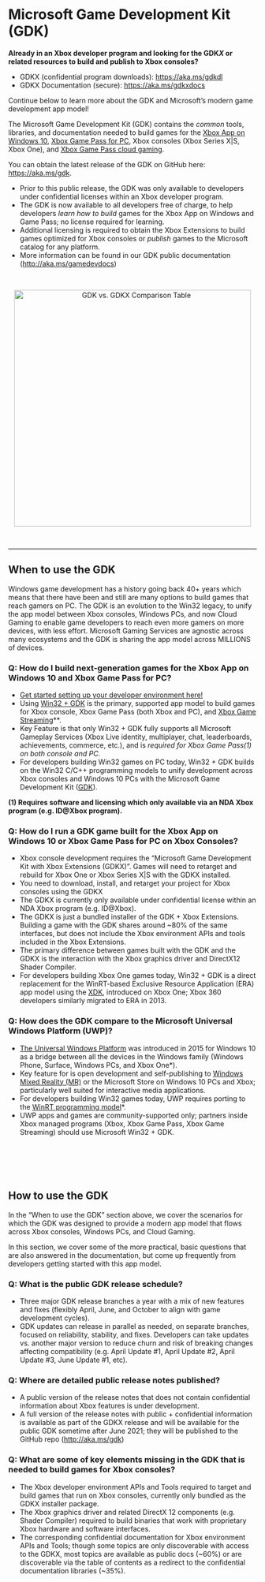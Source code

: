 

# Microsoft Game Development Kit (GDK)

**Already in an Xbox developer program and looking for the GDK*X* or related resources to build and publish to Xbox consoles?**

-	GDKX (confidential program downloads): https://aka.ms/gdkdl
-	GDKX Documentation (secure): https://aka.ms/gdkxdocs 

Continue below to learn more about the GDK and Microsoft’s modern game development app model!

The Microsoft Game Development Kit (GDK) contains the *common* tools, libraries, and documentation needed to build games for the [Xbox App on Windows 10]( https://www.xbox.com/en-US/apps/xbox-app-for-windows-10), [Xbox Game Pass for PC]( https://www.xbox.com/en-US/xbox-game-pass/pc-games?OCID=AID2100895_SEM_64cb82c395a51ebbffc2e27408836bc1:G:s&ef_id=64cb82c395a51ebbffc2e27408836bc1:G:s&msclkid=64cb82c395a51ebbffc2e27408836bc1), Xbox consoles (Xbox Series X|S, Xbox One), and [Xbox Game Pass cloud gaming]( https://www.xbox.com/en-US/xbox-game-pass/cloud-gaming).

You can obtain the latest release of the GDK on GitHub here: https://aka.ms/gdk. 

-	Prior to this public release, the GDK was only available to developers under confidential licenses within an Xbox developer program.  
-	The GDK is now available to all developers free of charge, to help developers *learn how to build* games for the Xbox App on Windows and Game Pass; no license required for learning.
-	Additional licensing is required to obtain the Xbox Extensions to build games optimized for Xbox consoles or *publish* games to the Microsoft catalog for any platform.
-	More information can be found in our GDK public documentation (http://aka.ms/gamedevdocs) 


<br>
<p align="center">
<img src="https://github.com/microsoft/GDK/blob/Main/README/GDK_vs_GDKX.png" alt="GDK vs. GDKX Comparison Table" align="center" width=480>
</p>
</br>


-----

## When to use the GDK

Windows game development has a history going back 40+ years which means that there have been and still are many options to build games that reach gamers on PC.  The GDK is an evolution to the Win32 legacy, to unify the app model between Xbox consoles, Windows PCs, and now Cloud Gaming to enable game developers to reach even more gamers on more devices, with less effort.  Microsoft Gaming Services are agnostic across many ecosystems and the GDK is sharing the app model across MILLIONS of devices.

### Q:  How do I build next-generation games for the Xbox App on Windows 10 and Xbox Game Pass for PC?

-	[Get started setting up your developer environment here!](https://review.docs.microsoft.com/en-us/gaming/gdk/_content/gc/getstarted/dev-pc-setup?branch=main)
-	Using [Win32 + GDK]( https://developer.microsoft.com/en-us/games/xbox/docs/gdk/introduction) is the primary, supported app model to build games for Xbox console, Xbox Game Pass (both Xbox and PC), and [Xbox Game Streaming]( https://developer.microsoft.com/en-us/games/products/project-xcloud/)**.
-	Key Feature is that only Win32 + GDK fully supports all Microsoft Gameplay Services (Xbox Live identity, multiplayer, chat, leaderboards, achievements, commerce, etc.), and is *required for Xbox Game Pass(1) on both console and PC.*
-	For developers building Win32 games on PC today, Win32 + GDK builds on the Win32 C/C++ programming models to unify development across Xbox consoles and Windows 10 PCs with the Microsoft Game Development Kit ([GDK](https://aka.ms/gdk)).

**(1) Requires software and licensing which only available via an NDA Xbox program (e.g. ID@Xbox program).**

### Q:  How do I run a GDK game built for the Xbox App on Windows 10 or Xbox Game Pass for PC on Xbox Consoles?

-	Xbox console development requires the “Microsoft Game Development Kit with Xbox Extensions (GDKX)”.  Games will need to retarget and rebuild for Xbox One or Xbox Series X|S with the GDKX installed.  
-	You need to download, install, and retarget your project for Xbox consoles using the GDKX
-	The GDKX is currently only available under confidential license within an NDA Xbox program (e.g. ID@Xbox).
-	The GDKX is just a bundled installer of the GDK + Xbox Extensions. Building a game with the GDK shares around ~80% of the same interfaces, but does not include the Xbox environment APIs and tools included in the Xbox Extensions.
-	The primary difference between games built with the GDK and the GDKX is the interaction with the Xbox graphics driver and DirectX12 Shader Compiler. 
-	For developers building Xbox One games today, Win32 + GDK is a direct replacement for the WinRT-based Exclusive Resource Application (ERA) app model using the [XDK]( https://docs.microsoft.com/en-us/gaming/xbox-live/get-started/setup-ide/managed-partners/vstudio-xbox/live-where-to-get-xdk), introduced on Xbox One; Xbox 360 developers similarly migrated to ERA in 2013.


### Q: How does the GDK compare to the Microsoft Universal Windows Platform (UWP)?

-	[The Universal Windows Platform]( https://docs.microsoft.com/en-us/windows/uwp/gaming/e2e) was introduced in 2015 for Windows 10 as a bridge between all the devices in the Windows family (Windows Phone, Surface, Windows PCs, and Xbox One*).
-	Key feature for is open development and self-publishing to [Windows Mixed Reality (MR)](https://developer.microsoft.com/en-us/mixed-reality/) or the Microsoft Store on Windows 10 PCs and Xbox; particularly well suited for interactive media applications.
-	For developers building Win32 games today, UWP requires porting to the [WinRT programming model]( https://docs.microsoft.com/en-us/windows/uwp/cpp-and-winrt-apis/intro-to-using-cpp-with-winrt)*.
-	UWP apps and games are community-supported only; partners inside Xbox managed programs (Xbox, Xbox Game Pass, Xbox Game Streaming) should use Microsoft Win32 + GDK.

<br></br>
-----

## How to use the GDK

In the “When to use the GDK” section above, we cover the scenarios for which the GDK was designed to provide a modern app model that flows across Xbox consoles, Windows PCs, and Cloud Gaming.

In this section, we cover some of the more practical, basic questions that are also answered in the documentation, but come up frequently from developers getting started with this app model.


### Q:  What is the public GDK release schedule?

-	Three major GDK release branches a year with a mix of new features and fixes (flexibly April, June, and October to align with game development cycles).
-	GDK updates can release in parallel as needed, on separate branches, focused on reliability, stability, and fixes.  Developers can take updates vs. another major version to reduce churn and risk of breaking changes affecting compatibility (e.g. April Update #1, April Update #2, April Update #3, June Update #1, etc).


### Q:  Where are detailed public release notes published?

-	A public version of the release notes that does not contain confidential information about Xbox features is under development.
-	A full version of the release notes with public + confidential information is available as part of the GDKX release and will be available for the public GDK sometime after June 2021; they will be published to the GitHub repo (http://aka.ms/gdk) 


### Q:  What are some of key elements missing in the GDK that is needed to build games for Xbox consoles?

-	The Xbox developer environment APIs and Tools required to target and build games that run on Xbox consoles, currently only bundled as the GDKX installer package.
-	The Xbox graphics driver and related DirectX 12 components (e.g. Shader Compiler) required to build binaries that work with proprietary Xbox hardware and software interfaces.
-	The corresponding confidential documentation for Xbox environment APIs and Tools; though some topics are only discoverable with access to the GDKX, most topics are available as public docs (~60%) or are discoverable via the table of contents as a redirect to the confidential documentation libraries (~35%).  


